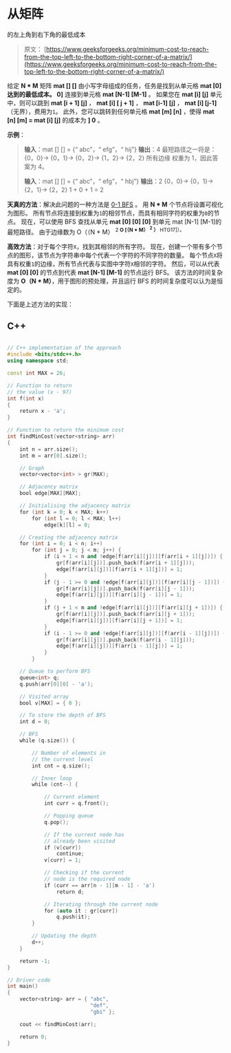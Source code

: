 # 从矩阵

的左上角到右下角的最低成本

> 原文： [https://www.geeksforgeeks.org/minimum-cost-to-reach-from-the-top-left-to-the-bottom-right-corner-of-a-matrix/](https://www.geeksforgeeks.org/minimum-cost-to-reach-from-the-top-left-to-the-bottom-right-corner-of-a-matrix/)

给定 **N * M** 矩阵 **mat [] []** 由小写字母组成的任务，任务是找到从单元格 **mat [0]达到的最低成本。 0]** 连接到单元格 **mat [N-1] [M-1]** 。 如果您在 **mat [i] [j]** 单元中，则可以跳到 **mat [i + 1] [j]** ， **mat [i] [ j + 1]** ， **mat [i-1] [j]** ， **mat [i] [j-1]** （无界），费用为`1`。 此外，您可以跳转到任何单元格 **mat [m] [n]** ，使得 **mat [n] [m] = mat [i] [j]** 的成本为 **] 0** 。

**示例**：

> **输入**：mat [] [] = {“ abc”，“ efg”，“ hij”}
> **输出**：4
> 最短路径之一将是：
> {0，0}-> {0，1}-> {0，2}-> {1，2}-> {2，2}
> 所有边缘 权重为 1，因此答案为 4。
> 
> **输入**：mat [] [] = {“ abc”，“ efg”，“ hbj”}
> **输出**：2
> {0，0}-> {0，1}-> {2，1}-> {2，2}
> 1 + 0 + 1 = 2

**天真的方法**：解决此问题的一种方法是 [0-1 BFS](https://www.geeksforgeeks.org/0-1-bfs-shortest-path-binary-graph/) 。 用 **N * M** 个节点将设置可视化为图形。 所有节点将连接到权重为`1`的相邻节点，而具有相同字符的权重为`0`的节点。 现在，可以使用 BFS 查找从单元 **mat [0] [0] [0]** 到单元 mat [N-1] [M-1]的最短路径。 由于边缘数为 O（（N * M） <sup>2 **O [（N * M） <sup>2</sup> ）** HTG17]）。</sup>

**高效方法**：对于每个字符`X`，找到其相邻的所有字符。 现在，创建一个带有多个节点的图形，该节点为字符串中每个代表一个字符的不同字符的数量。
每个节点`X`将具有权重`1`的边缘，所有节点代表与实图中字符`X`相邻的字符。 然后，可以从代表 **mat [0] [0]** 的节点到代表 **mat [N-1] [M-1]** 的节点运行 BFS。 该方法的时间复杂度为 **O（N * M）**，用于图形的预处理，并且运行 BFS 的时间复杂度可以认为是恒定的。

下面是上述方法的实现：

## C++

```cpp

// C++ implementation of the approach 
#include <bits/stdc++.h> 
using namespace std; 

const int MAX = 26; 

// Function to return 
// the value (x - 97) 
int f(int x) 
{ 
    return x - 'a'; 
} 

// Function to return the minimum cost 
int findMinCost(vector<string> arr) 
{ 
    int n = arr.size(); 
    int m = arr[0].size(); 

    // Graph 
    vector<vector<int> > gr(MAX); 

    // Adjacency matrix 
    bool edge[MAX][MAX]; 

    // Initialising the adjacency matrix 
    for (int k = 0; k < MAX; k++) 
        for (int l = 0; l < MAX; l++) 
            edge[k][l] = 0; 

    // Creating the adjacency matrix 
    for (int i = 0; i < n; i++) 
        for (int j = 0; j < m; j++) { 
            if (i + 1 < n and !edge[f(arr[i][j])][f(arr[i + 1][j])]) { 
                gr[f(arr[i][j])].push_back(f(arr[i + 1][j])); 
                edge[f(arr[i][j])][f(arr[i + 1][j])] = 1; 
            } 
            if (j - 1 >= 0 and !edge[f(arr[i][j])][f(arr[i][j - 1])]) { 
                gr[f(arr[i][j])].push_back(f(arr[i][j - 1])); 
                edge[f(arr[i][j])][f(arr[i][j - 1])] = 1; 
            } 
            if (j + 1 < m and !edge[f(arr[i][j])][f(arr[i][j + 1])]) { 
                gr[f(arr[i][j])].push_back(f(arr[i][j + 1])); 
                edge[f(arr[i][j])][f(arr[i][j + 1])] = 1; 
            } 
            if (i - 1 >= 0 and !edge[f(arr[i][j])][f(arr[i - 1][j])]) { 
                gr[f(arr[i][j])].push_back(f(arr[i - 1][j])); 
                edge[f(arr[i][j])][f(arr[i - 1][j])] = 1; 
            } 
        } 

    // Queue to perform BFS 
    queue<int> q; 
    q.push(arr[0][0] - 'a'); 

    // Visited array 
    bool v[MAX] = { 0 }; 

    // To store the depth of BFS 
    int d = 0; 

    // BFS 
    while (q.size()) { 

        // Number of elements in 
        // the current level 
        int cnt = q.size(); 

        // Inner loop 
        while (cnt--) { 

            // Current element 
            int curr = q.front(); 

            // Popping queue 
            q.pop(); 

            // If the current node has 
            // already been visited 
            if (v[curr]) 
                continue; 
            v[curr] = 1; 

            // Checking if the current 
            // node is the required node 
            if (curr == arr[n - 1][m - 1] - 'a') 
                return d; 

            // Iterating through the current node 
            for (auto it : gr[curr]) 
                q.push(it); 
        } 

        // Updating the depth 
        d++; 
    } 

    return -1; 
} 

// Driver code 
int main() 
{ 
    vector<string> arr = { "abc", 
                           "def", 
                           "gbi" }; 

    cout << findMinCost(arr); 

    return 0; 
} 

```